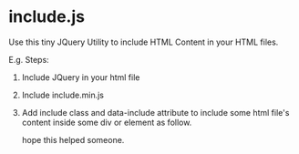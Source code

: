 # include.js
Use this tiny JQuery Utility to include HTML Content in your HTML files.

E.g.
Steps:
1. Include JQuery in your html file
2. Include include.min.js
3. Add include class and data-include attribute to include some html file's content inside some div or element as follow.
    
    <div class="include" data-include="some-html-file.html"></div>
    <!-- some-html-file.html may contain your web pages footer code or header code or any parts code. -->
    hope this helped someone.
